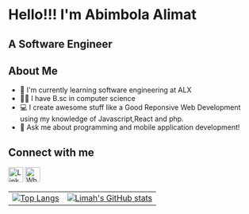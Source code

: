 <!-- Project Title -->
# Hello!!! I'm Abimbola Alimat

<!-- Project Description -->
## A Software Engineer

<!-- About Me -->
## About Me
- 🌱 I'm currently learning software engineering at ALX
- 👨‍🎓 I have B.sc in computer science
- 💻 I create awesome stuff like a Good Reponsive Web Development using my knowledge of Javascript,React and php.
- 📱 Ask me about programming and mobile application development!

<!-- Connect with me -->
## Connect with me
[<img src="https://upload.wikimedia.org/wikipedia/commons/e/e9/Linkedin_icon.svg" alt="LinkedIn" width="30"/>](https://www.linkedin.com/in/alimat-abimbola-680bb51ab) [<img src="https://upload.wikimedia.org/wikipedia/commons/6/6b/WhatsApp.svg" alt="WhatsApp" width="30"/>](https://wa.me/2347016116860)

<table>
  <tr>
    <td valign="top">
      <!-- Most Used Languages Card -->
      <a href="https://github.com/anuraghazra/github-readme-stats">
        <img align="center" src="https://github-readme-stats.vercel.app/api/top-langs/?username=Limahcode" alt="Top Langs" />
      </a>
    </td>
    <td valign="top">
      <!-- GitHub Stats Card -->
      <a href="https://github.com/anuraghazra/github-readme-stats">
        <img align="center" src="https://github-readme-stats.vercel.app/api?username=Limahcode&show_icons=true" alt="Limah's GitHub stats" />
      </a>
    </td>
  </tr>
</table>
